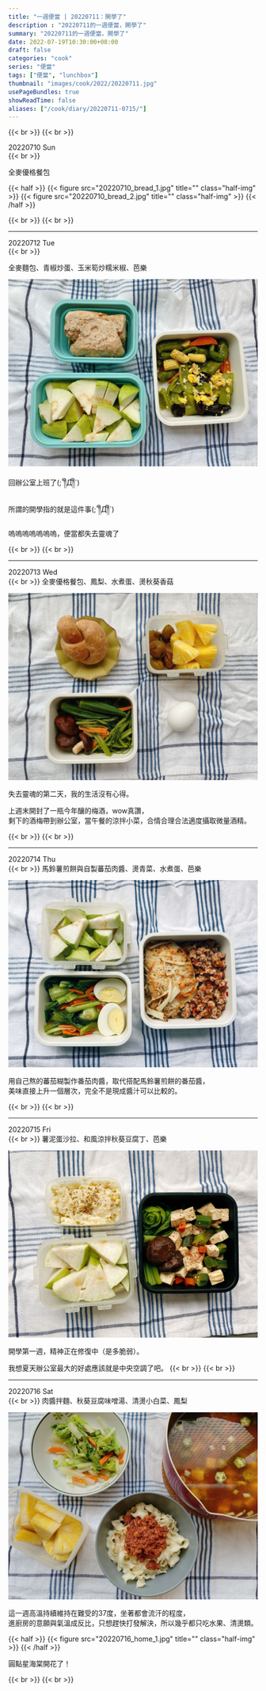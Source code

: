 ```yaml
---
title: "一週便當 | 20220711：開學了"
description : "20220711的一週便當，開學了"
summary: "20220711的一週便當，開學了"
date: 2022-07-19T10:30:00+08:00
draft: false
categories: "cook"
series: "便當"
tags: ["便當", "lunchbox"]
thumbnail: "images/cook/2022/20220711.jpg"
usePageBundles: true
showReadTime: false
aliases: ["/cook/diary/20220711-0715/"]
---
```


{{< br >}}
{{< br >}}

<div class="border-item"><span>20220710 Sun</span></div>
{{< br >}}

全麥優格餐包

{{< half >}}
{{< figure src="20220710_bread_1.jpg" title="" class="half-img" >}}
{{< figure src="20220710_bread_2.jpg" title="" class="half-img" >}}
{{< /half >}}

{{< br >}}
{{< br >}}

---

<div class="border-item"><span>20220712 Tue</span></div>
{{< br >}}

全麥麵包、青椒炒蛋、玉米筍炒糯米椒、芭樂

![20220712 全麥麵包、青椒炒蛋、玉米筍炒糯米椒、芭樂](20220712_bento_1.jpg)

回辦公室上班了(;´༎ຶД༎ຶ`)

所謂的開學指的就是這件事(;´༎ຶД༎ຶ`)

嗚嗚嗚嗚嗚嗚嗚，便當都失去靈魂了

{{< br >}}
{{< br >}}

---

<div class="border-item"><span>20220713 Wed</span></div>
{{< br >}}
全麥優格餐包、鳳梨、水煮蛋、燙秋葵香菇

![20220713 全麥優格餐包、鳳梨、水煮蛋、燙秋葵香菇](20220713_bento_1.jpg)

失去靈魂的第二天，我的生活沒有心得。

上週末開封了一瓶今年釀的梅酒，wow真讚，
\
剩下的酒梅帶到辦公室，當午餐的涼拌小菜，合情合理合法適度攝取微量酒精。

{{< br >}}
{{< br >}}

---

<div class="border-item"><span>20220714 Thu</span></div>
{{< br >}}
馬鈴薯煎餅與自製蕃茄肉醬、燙青菜、水煮蛋、芭樂

![20220714 馬鈴薯煎餅與自製蕃茄肉醬、燙青菜、水煮蛋、芭樂](20220714_bento_1.jpg)

用自己熬的蕃茄糊製作番茄肉醬，取代搭配馬鈴薯煎餅的番茄醬，
\
美味直接上升一個層次，完全不是現成醬汁可以比較的。

{{< br >}}
{{< br >}}

---

<div class="border-item"><span>20220715 Fri</span></div>
{{< br >}}
薯泥蛋沙拉、和風涼拌秋葵豆腐丁、芭樂

![20220714 薯泥蛋沙拉、和風涼拌秋葵豆腐丁、芭樂](20220715_bento_1.jpg)

開學第一週，精神正在修復中（是多脆弱）。

我想夏天辦公室最大的好處應該就是中央空調了吧。
{{< br >}}
{{< br >}}

---

<div class="border-item"><span>20220716 Sat</span></div>
{{< br >}}
肉醬拌麵、秋葵豆腐味噌湯、清燙小白菜、鳳梨

![20220714 肉醬拌麵、秋葵豆腐味噌湯、清燙小白菜、鳳梨](20220716_lunch_1.jpg)

這一週高溫持續維持在難受的37度，坐著都會流汗的程度，
\
進廚房的意願與氣溫成反比，只想趕快打發解決，所以幾乎都只吃水果、清燙類。

{{< half >}}
{{< figure src="20220716_home_1.jpg" title="" class="half-img" >}}
{{< /half >}}

圓點星海棠開花了！

{{< br >}}
{{< br >}}
